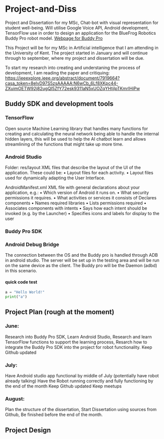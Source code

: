# Project-and-Diss
Project and Dissertation for my MSc, Chat-bot with visual representation for student well-being. Will utilise Google Voice API, Android development, TensorFlow use in order to design an application for the BlueFrog Robotics Buddy Pro robot model. 
[Webpage for Buddy Pro](https://www.bluefrogrobotics.com/robot/)

This Project will be for my MSc in Artificial intelligence that I am attending in the University of Kent. The project started in January and will continue through to september, where my project and dissertation will be due.

To start my research into creating and understaning the process of development, I am reading the paper and critiquing: https://ieeexplore.ieee.org/abstract/document/7919664?casa_token=8elvD97S5zsAAAAA:N6wCb_6Lf8XKpc44-ZXuimOETW92j82ugQI5ZfY72esk9311aN5xUOZqYHtjIpTKmrIHiPw

## Buddy SDK and development tools

### TensorFlow

Open source Machine Learning library that handles many functions for creating and calculating the neural network being able to handle the internal hidden layers, this will be used to help the AI chatbot learn and allows streamlining of the functions that might take up more time.

### Android Studio

Folder: res/layout
XML files that describe the
layout of the UI of the
application.
These could be:
• Layout files for each activity.
• Layout files used for
dynamically adapting the
User Interface.


AndroidManifest.xml
XML file with general
declarations about your
application, e.g.:
• Which version of Android it
runs on.
• What security permissions
it requires.
• What activities or services it
consists of
Declares components
• Names required libraries
• Lists permissions required
• Associates components with intents
• Says how each intent should be invoked (e.g. by
the Launcher)
• Specifies icons and labels for display to the user




### Buddy Pro SDK



### Android Debug Bridge

The connection between the OS and the Buddy pro is handled through ADB in android studio. The server will be set up in the testing area and will be run on the same device as the client. The Buddy pro will be the Daemon (adbd) in this scenario.

#### quick code test

```Python
a = "Hello World!"
print("a")
```


## Project Plan (rough at the moment)

### June:
Research into Buddy Pro SDK,
Learn Android Studio,
Research and learn TensorFlow functions to support the learning process,
Resarch how to integrate the Buddy Pro SDK into the project for robot functionality.
Keep Github updated

### July:
Have Android studio app functional by middle of July (potentially have robot already talking)
Have the Robot running correctly and fully functioning by the end of the month
Keep Github updated
Keep meetups

### August:
Plan the structure of the dissertation,
Start Dissertation using sources from Github,
Be finished before the end of the month.



## Project Design

